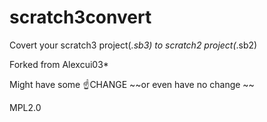 # scratch3convert

Covert your scratch3 project(*.sb3) to scratch2 project(*.sb2)

Forked from Alexcui03*

Might have some ☝CHANGE ~~or even have no change ~~

MPL2.0
